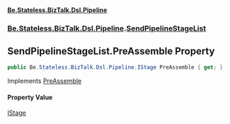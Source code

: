 #### [Be.Stateless.BizTalk.Dsl.Pipeline](README.md 'README')
### [Be.Stateless.BizTalk.Dsl.Pipeline](Be.Stateless.BizTalk.Dsl.Pipeline.md 'Be.Stateless.BizTalk.Dsl.Pipeline').[SendPipelineStageList](SendPipelineStageList.md 'Be.Stateless.BizTalk.Dsl.Pipeline.SendPipelineStageList')

## SendPipelineStageList.PreAssemble Property

```csharp
public Be.Stateless.BizTalk.Dsl.Pipeline.IStage PreAssemble { get; }
```

Implements [PreAssemble](ISendPipelineStageList.PreAssemble.md 'Be.Stateless.BizTalk.Dsl.Pipeline.ISendPipelineStageList.PreAssemble')

#### Property Value
[IStage](IStage.md 'Be.Stateless.BizTalk.Dsl.Pipeline.IStage')